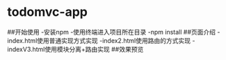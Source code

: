 # todomvc-app
##开始使用
    -安装npm
    -使用终端进入项目所在目录
    -npm install
##页面介绍
    -index.html使用普通实现方式实现
    -index2.html使用路由的方式实现
    -indexV3.html使用模块分离+路由实现
##效果预览

